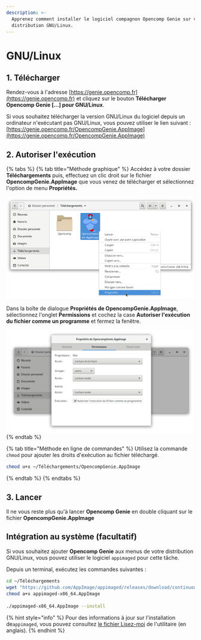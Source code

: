 ```yaml
---
description: >-
  Apprenez comment installer le logiciel compagnon Opencomp Genie sur votre
  distribution GNU/Linux.
---
```


# GNU/Linux

## 1. Télécharger

Rendez-vous à l'adresse [https://genie.opencomp.fr](https://genie.opencomp.fr) et cliquez sur le bouton **Télécharger Opencomp Genie \[...\] pour GNU/Linux**. 

Si vous souhaitez télécharger la version GNU/Linux du logiciel depuis un ordinateur n'exécutant pas GNU/Linux, vous pouvez utiliser le lien suivant : [https://genie.opencomp.fr/OpencompGenie.AppImage](https://genie.opencomp.fr/OpencompGenie.AppImage)

## 2. Autoriser l'exécution

{% tabs %}
{% tab title="Méthode graphique" %}
Accédez à votre dossier **Téléchargements** puis, effectuez un clic droit sur le fichier **OpencompGenie.AppImage** que vous venez de télécharger et sélectionnez l'option de menu **Propriétés.**

![](../../../.gitbook/assets/proprietes.png)

Dans la boîte de dialogue **Propriétés de OpencompGenie.AppImage**, sélectionnez l'onglet **Permissions** et cochez la case **Autoriser l'exécution du fichier comme un programme** et fermez la fenêtre.

![](../../../.gitbook/assets/autoriser.png)
{% endtab %}

{% tab title="Méthode en ligne de commandes" %}
Utilisez la commande `chmod` pour ajouter les droits d'exécution au fichier téléchargé.

```bash
chmod u+x ~/Téléchargements/OpencompGenie.AppImage
```
{% endtab %}
{% endtabs %}

## 3. Lancer

Il ne vous reste plus qu'à lancer **Opencomp Genie** en double cliquant sur le fichier **OpencompGenie.AppImage**

## **Intégration au système \(facultatif\)**

Si vous souhaitez ajouter **Opencomp Genie** aux menus de votre distribution GNU/Linux, vous pouvez utiliser le logiciel `appimaged` pour cette tâche.

Depuis un terminal, exécutez les commandes suivantes :

```bash
cd ~/Téléchargements
wget "https://github.com/AppImage/appimaged/releases/download/continuous/appimaged-x86_64.AppImage"
chmod a+x appimaged-x86_64.AppImage

./appimaged-x86_64.AppImage --install
```

{% hint style="info" %}
Pour des informations à jour sur l'installation de`appimaged`, vous pouvez consultez [le fichier Lisez-moi](https://github.com/AppImage/appimaged/blob/master/README.md#install) de l'utilitaire \(en anglais\).
{% endhint %}

